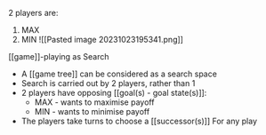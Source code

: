 2 players are:
1. MAX
2. MIN
![[Pasted image 20231023195341.png]]

[[game]]-playing as Search
- A [[game tree]] can be considered as a search space
- Search is carried out by 2 players, rather than 1
- 2 players have opposing [[goal(s) - goal state(s)]]:
	- MAX - wants to maximise payoff
	- MIN - wants to minimise payoff
- The players take turns to choose a [[successor(s)]]
For any play

